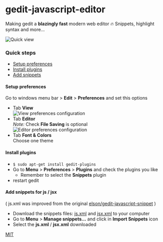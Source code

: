 # gedit-javascript-editor
Making gedit a **blazingly fast** modern web editor :fire: Snippets, highlight syntax and more...  

![Quick view](https://github.com/juliomatcom/gedit-javascript-editor/raw/master/assets/gedit.png)
### Quick steps
  - [Setup preferences](https://github.com/juliomatcom/gedit-javascript-editor#setup-preferences)  
  - [Install plugins](https://github.com/juliomatcom/gedit-javascript-editor#install-plugins)  
  - [Add snippets](https://github.com/juliomatcom/gedit-javascript-editor#add-snippets-for-js)  

#### Setup preferences  
Go to windows menu bar > **Edit** > **Preferences** and set this options  

- Tab **View**  
![View preferences configuration](https://github.com/juliomatcom/gedit-javascript-editor/raw/master/assets/preferences_view.png)
- Tab **Editor**  
*Note:* Check **File Saving** is optional  
![Editor preferences configuration](https://github.com/juliomatcom/gedit-javascript-editor/raw/master/assets/preferences_editor.png)
- Tab **Font & Colors**  
  Choose one theme

#### Install plugins
- `$ sudo apt-get install gedit-plugins`  
- Go to **Menu** > **Preferences** > **Plugins** and check the plugins you like
  - Remember to select the **Snippets** plugin
- restart gedit  

#### Add snippets for js / jsx
( js.xml was improved from the original [elson/gedit-javascript-snippet](https://github.com/elson/gedit-javascript-snippets) )
- Download the snippets files: [js.xml](https://raw.githubusercontent.com/juliomatcom/gedit-javascript-editor/master/js.xml) and [jsx.xml](https://raw.githubusercontent.com/juliomatcom/gedit-javascript-editor/master/jsx.xml) to your computer
- Go to **Menu** > **Manage snippets...** and click in **Import Snippets** icon
- Select the **js.xml** / **jsx.xml** downloaded  

[MIT](https://twitter.com/juliomatcom)
